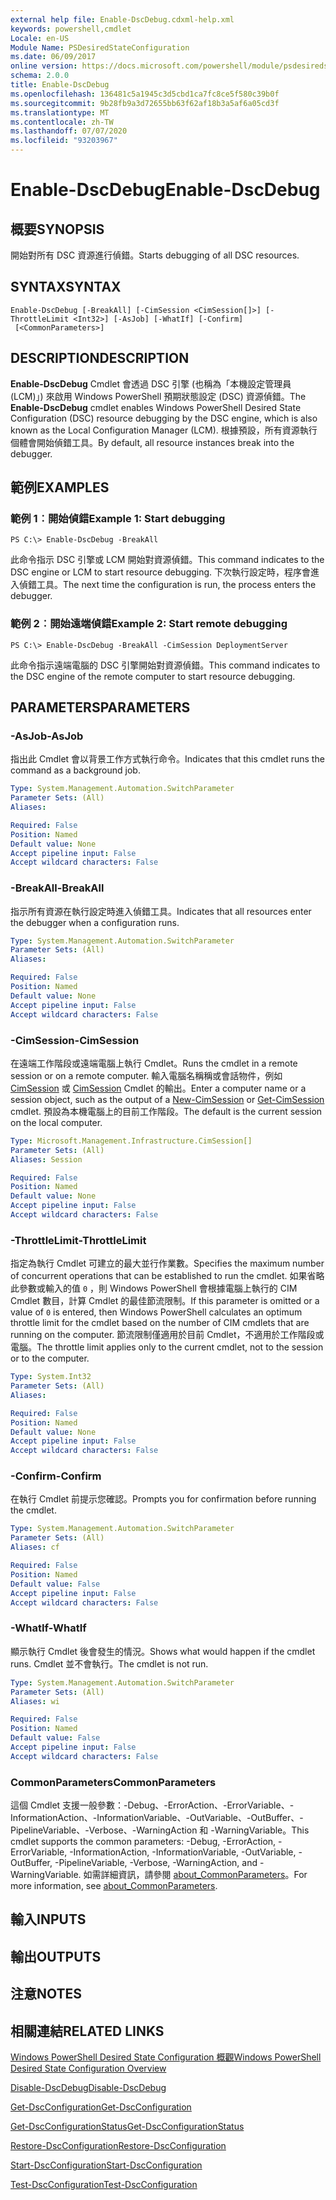 ```yaml
---
external help file: Enable-DscDebug.cdxml-help.xml
keywords: powershell,cmdlet
Locale: en-US
Module Name: PSDesiredStateConfiguration
ms.date: 06/09/2017
online version: https://docs.microsoft.com/powershell/module/psdesiredstateconfiguration/enable-dscdebug?view=powershell-5.1&WT.mc_id=ps-gethelp
schema: 2.0.0
title: Enable-DscDebug
ms.openlocfilehash: 136481c5a1945c3d5cbd1ca7fc8ce5f580c39b0f
ms.sourcegitcommit: 9b28fb9a3d72655bb63f62af18b3a5af6a05cd3f
ms.translationtype: MT
ms.contentlocale: zh-TW
ms.lasthandoff: 07/07/2020
ms.locfileid: "93203967"
---
```

# <span data-ttu-id="20ce7-103">Enable-DscDebug</span><span class="sxs-lookup"><span data-stu-id="20ce7-103">Enable-DscDebug</span></span>

## <span data-ttu-id="20ce7-104">概要</span><span class="sxs-lookup"><span data-stu-id="20ce7-104">SYNOPSIS</span></span>
<span data-ttu-id="20ce7-105">開始對所有 DSC 資源進行偵錯。</span><span class="sxs-lookup"><span data-stu-id="20ce7-105">Starts debugging of all DSC resources.</span></span>

## <span data-ttu-id="20ce7-106">SYNTAX</span><span class="sxs-lookup"><span data-stu-id="20ce7-106">SYNTAX</span></span>

```
Enable-DscDebug [-BreakAll] [-CimSession <CimSession[]>] [-ThrottleLimit <Int32>] [-AsJob] [-WhatIf] [-Confirm]
 [<CommonParameters>]
```

## <span data-ttu-id="20ce7-107">DESCRIPTION</span><span class="sxs-lookup"><span data-stu-id="20ce7-107">DESCRIPTION</span></span>
<span data-ttu-id="20ce7-108">**Enable-DscDebug** Cmdlet 會透過 DSC 引擎 (也稱為「本機設定管理員 (LCM)」) 來啟用 Windows PowerShell 預期狀態設定 (DSC) 資源偵錯。</span><span class="sxs-lookup"><span data-stu-id="20ce7-108">The **Enable-DscDebug** cmdlet enables Windows PowerShell Desired State Configuration (DSC) resource debugging by the DSC engine, which is also known as the Local Configuration Manager (LCM).</span></span>
<span data-ttu-id="20ce7-109">根據預設，所有資源執行個體會開始偵錯工具。</span><span class="sxs-lookup"><span data-stu-id="20ce7-109">By default, all resource instances break into the debugger.</span></span>

## <span data-ttu-id="20ce7-110">範例</span><span class="sxs-lookup"><span data-stu-id="20ce7-110">EXAMPLES</span></span>

### <span data-ttu-id="20ce7-111">範例 1︰開始偵錯</span><span class="sxs-lookup"><span data-stu-id="20ce7-111">Example 1: Start debugging</span></span>

```
PS C:\> Enable-DscDebug -BreakAll
```

<span data-ttu-id="20ce7-112">此命令指示 DSC 引擎或 LCM 開始對資源偵錯。</span><span class="sxs-lookup"><span data-stu-id="20ce7-112">This command indicates to the DSC engine or LCM to start resource debugging.</span></span>
<span data-ttu-id="20ce7-113">下次執行設定時，程序會進入偵錯工具。</span><span class="sxs-lookup"><span data-stu-id="20ce7-113">The next time the configuration is run, the process enters the debugger.</span></span>

### <span data-ttu-id="20ce7-114">範例 2︰開始遠端偵錯</span><span class="sxs-lookup"><span data-stu-id="20ce7-114">Example 2: Start remote debugging</span></span>

```
PS C:\> Enable-DscDebug -BreakAll -CimSession DeploymentServer
```

<span data-ttu-id="20ce7-115">此命令指示遠端電腦的 DSC 引擎開始對資源偵錯。</span><span class="sxs-lookup"><span data-stu-id="20ce7-115">This command indicates to the DSC engine of the remote computer to start resource debugging.</span></span>

## <span data-ttu-id="20ce7-116">PARAMETERS</span><span class="sxs-lookup"><span data-stu-id="20ce7-116">PARAMETERS</span></span>

### <span data-ttu-id="20ce7-117">-AsJob</span><span class="sxs-lookup"><span data-stu-id="20ce7-117">-AsJob</span></span>
<span data-ttu-id="20ce7-118">指出此 Cmdlet 會以背景工作方式執行命令。</span><span class="sxs-lookup"><span data-stu-id="20ce7-118">Indicates that this cmdlet runs the command as a background job.</span></span>

```yaml
Type: System.Management.Automation.SwitchParameter
Parameter Sets: (All)
Aliases:

Required: False
Position: Named
Default value: None
Accept pipeline input: False
Accept wildcard characters: False
```

### <span data-ttu-id="20ce7-119">-BreakAll</span><span class="sxs-lookup"><span data-stu-id="20ce7-119">-BreakAll</span></span>
<span data-ttu-id="20ce7-120">指示所有資源在執行設定時進入偵錯工具。</span><span class="sxs-lookup"><span data-stu-id="20ce7-120">Indicates that all resources enter the debugger when a configuration runs.</span></span>

```yaml
Type: System.Management.Automation.SwitchParameter
Parameter Sets: (All)
Aliases:

Required: False
Position: Named
Default value: None
Accept pipeline input: False
Accept wildcard characters: False
```

### <span data-ttu-id="20ce7-121">-CimSession</span><span class="sxs-lookup"><span data-stu-id="20ce7-121">-CimSession</span></span>
<span data-ttu-id="20ce7-122">在遠端工作階段或遠端電腦上執行 Cmdlet。</span><span class="sxs-lookup"><span data-stu-id="20ce7-122">Runs the cmdlet in a remote session or on a remote computer.</span></span>
<span data-ttu-id="20ce7-123">輸入電腦名稱稱或會話物件，例如 [CimSession](/powershell/module/cimcmdlets/new-cimsession) 或 [CimSession](/powershell/module/cimcmdlets/get-cimsession) Cmdlet 的輸出。</span><span class="sxs-lookup"><span data-stu-id="20ce7-123">Enter a computer name or a session object, such as the output of a [New-CimSession](/powershell/module/cimcmdlets/new-cimsession) or [Get-CimSession](/powershell/module/cimcmdlets/get-cimsession) cmdlet.</span></span>
<span data-ttu-id="20ce7-124">預設為本機電腦上的目前工作階段。</span><span class="sxs-lookup"><span data-stu-id="20ce7-124">The default is the current session on the local computer.</span></span>

```yaml
Type: Microsoft.Management.Infrastructure.CimSession[]
Parameter Sets: (All)
Aliases: Session

Required: False
Position: Named
Default value: None
Accept pipeline input: False
Accept wildcard characters: False
```

### <span data-ttu-id="20ce7-125">-ThrottleLimit</span><span class="sxs-lookup"><span data-stu-id="20ce7-125">-ThrottleLimit</span></span>
<span data-ttu-id="20ce7-126">指定為執行 Cmdlet 可建立的最大並行作業數。</span><span class="sxs-lookup"><span data-stu-id="20ce7-126">Specifies the maximum number of concurrent operations that can be established to run the cmdlet.</span></span>
<span data-ttu-id="20ce7-127">如果省略此參數或輸入的值 `0` ，則 Windows PowerShell 會根據電腦上執行的 CIM Cmdlet 數目，計算 Cmdlet 的最佳節流限制。</span><span class="sxs-lookup"><span data-stu-id="20ce7-127">If this parameter is omitted or a value of `0` is entered, then Windows PowerShell calculates an optimum throttle limit for the cmdlet based on the number of CIM cmdlets that are running on the computer.</span></span>
<span data-ttu-id="20ce7-128">節流限制僅適用於目前 Cmdlet，不適用於工作階段或電腦。</span><span class="sxs-lookup"><span data-stu-id="20ce7-128">The throttle limit applies only to the current cmdlet, not to the session or to the computer.</span></span>

```yaml
Type: System.Int32
Parameter Sets: (All)
Aliases:

Required: False
Position: Named
Default value: None
Accept pipeline input: False
Accept wildcard characters: False
```

### <span data-ttu-id="20ce7-129">-Confirm</span><span class="sxs-lookup"><span data-stu-id="20ce7-129">-Confirm</span></span>
<span data-ttu-id="20ce7-130">在執行 Cmdlet 前提示您確認。</span><span class="sxs-lookup"><span data-stu-id="20ce7-130">Prompts you for confirmation before running the cmdlet.</span></span>

```yaml
Type: System.Management.Automation.SwitchParameter
Parameter Sets: (All)
Aliases: cf

Required: False
Position: Named
Default value: False
Accept pipeline input: False
Accept wildcard characters: False
```

### <span data-ttu-id="20ce7-131">-WhatIf</span><span class="sxs-lookup"><span data-stu-id="20ce7-131">-WhatIf</span></span>
<span data-ttu-id="20ce7-132">顯示執行 Cmdlet 後會發生的情況。</span><span class="sxs-lookup"><span data-stu-id="20ce7-132">Shows what would happen if the cmdlet runs.</span></span>
<span data-ttu-id="20ce7-133">Cmdlet 並不會執行。</span><span class="sxs-lookup"><span data-stu-id="20ce7-133">The cmdlet is not run.</span></span>

```yaml
Type: System.Management.Automation.SwitchParameter
Parameter Sets: (All)
Aliases: wi

Required: False
Position: Named
Default value: False
Accept pipeline input: False
Accept wildcard characters: False
```

### <span data-ttu-id="20ce7-134">CommonParameters</span><span class="sxs-lookup"><span data-stu-id="20ce7-134">CommonParameters</span></span>
<span data-ttu-id="20ce7-135">這個 Cmdlet 支援一般參數：-Debug、-ErrorAction、-ErrorVariable、-InformationAction、-InformationVariable、-OutVariable、-OutBuffer、-PipelineVariable、-Verbose、-WarningAction 和 -WarningVariable。</span><span class="sxs-lookup"><span data-stu-id="20ce7-135">This cmdlet supports the common parameters: -Debug, -ErrorAction, -ErrorVariable, -InformationAction, -InformationVariable, -OutVariable, -OutBuffer, -PipelineVariable, -Verbose, -WarningAction, and -WarningVariable.</span></span> <span data-ttu-id="20ce7-136">如需詳細資訊，請參閱 [about_CommonParameters](https://go.microsoft.com/fwlink/?LinkID=113216)。</span><span class="sxs-lookup"><span data-stu-id="20ce7-136">For more information, see [about_CommonParameters](https://go.microsoft.com/fwlink/?LinkID=113216).</span></span>

## <span data-ttu-id="20ce7-137">輸入</span><span class="sxs-lookup"><span data-stu-id="20ce7-137">INPUTS</span></span>

## <span data-ttu-id="20ce7-138">輸出</span><span class="sxs-lookup"><span data-stu-id="20ce7-138">OUTPUTS</span></span>

## <span data-ttu-id="20ce7-139">注意</span><span class="sxs-lookup"><span data-stu-id="20ce7-139">NOTES</span></span>

## <span data-ttu-id="20ce7-140">相關連結</span><span class="sxs-lookup"><span data-stu-id="20ce7-140">RELATED LINKS</span></span>

[<span data-ttu-id="20ce7-141">Windows PowerShell Desired State Configuration 概觀</span><span class="sxs-lookup"><span data-stu-id="20ce7-141">Windows PowerShell Desired State Configuration Overview</span></span>](/powershell/scripting/dsc/overview/dscforengineers)

[<span data-ttu-id="20ce7-142">Disable-DscDebug</span><span class="sxs-lookup"><span data-stu-id="20ce7-142">Disable-DscDebug</span></span>](Disable-DscDebug.md)

[<span data-ttu-id="20ce7-143">Get-DscConfiguration</span><span class="sxs-lookup"><span data-stu-id="20ce7-143">Get-DscConfiguration</span></span>](Get-DscConfiguration.md)

[<span data-ttu-id="20ce7-144">Get-DscConfigurationStatus</span><span class="sxs-lookup"><span data-stu-id="20ce7-144">Get-DscConfigurationStatus</span></span>](Get-DscConfigurationStatus.md)

[<span data-ttu-id="20ce7-145">Restore-DscConfiguration</span><span class="sxs-lookup"><span data-stu-id="20ce7-145">Restore-DscConfiguration</span></span>](Restore-DscConfiguration.md)

[<span data-ttu-id="20ce7-146">Start-DscConfiguration</span><span class="sxs-lookup"><span data-stu-id="20ce7-146">Start-DscConfiguration</span></span>](Start-DscConfiguration.md)

[<span data-ttu-id="20ce7-147">Test-DscConfiguration</span><span class="sxs-lookup"><span data-stu-id="20ce7-147">Test-DscConfiguration</span></span>](Test-DscConfiguration.md)
